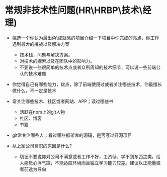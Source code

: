 # 常规非技术性问题(HR\HRBP\技术\经理)

- 挑选一个你认为最出色\成就感的项目介绍一下项目中你完成的亮点，你工作遇到最大的挑战以及解决方案
    - 技术栈，问题与解决方案。
    - 对技术的探索以及在团队中的影响力。
    - 不要说一些很简单的技术点或者众所周知的技术细节，可以说一些前端公认的技术难题

- 你觉得自己有哪些能力，优点，除了前端使用过或者关注哪些技术，你最擅长做什么，不一定是技术

- 常关注哪些技术、社区或者网站、APP；读过哪些书
    - 活跃在npm上的git人物
    - 社区、博客
    - 书籍

- git常关注哪些人；看过哪些框架库的源码，是否写过开源项目

- 从上家公司离职的原因是什么?
    - 切记不要说你对公司不满意或者工作不好，工资低、学不到东西之类。给人感觉心浮气躁，不能适应环境而且独立学习能力较差。建议以正能量或者前途为导向



    